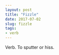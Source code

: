 ```yaml
---
layout: post
title: "Fizzle"
date: 2017-07-02
slug: fizzle
tags:
- verb
---
```


Verb. To sputter or hiss.

